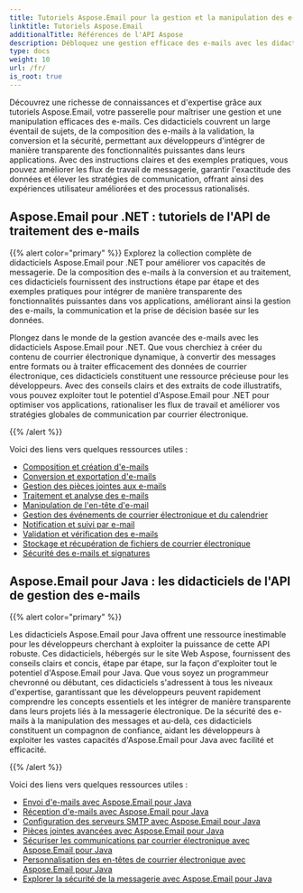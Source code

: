 ```yaml
---
title: Tutoriels Aspose.Email pour la gestion et la manipulation des e-mails
linktitle: Tutoriels Aspose.Email
additionalTitle: Références de l'API Aspose
description: Débloquez une gestion efficace des e-mails avec les didacticiels Aspose.Email. De la composition à la sécurité, maîtrisez divers aspects pour améliorer les flux de travail et les expériences utilisateur.
type: docs
weight: 10
url: /fr/
is_root: true
---
```

Découvrez une richesse de connaissances et d'expertise grâce aux tutoriels Aspose.Email, votre passerelle pour maîtriser une gestion et une manipulation efficaces des e-mails. Ces didacticiels couvrent un large éventail de sujets, de la composition des e-mails à la validation, la conversion et la sécurité, permettant aux développeurs d'intégrer de manière transparente des fonctionnalités puissantes dans leurs applications. Avec des instructions claires et des exemples pratiques, vous pouvez améliorer les flux de travail de messagerie, garantir l'exactitude des données et élever les stratégies de communication, offrant ainsi des expériences utilisateur améliorées et des processus rationalisés.

## Aspose.Email pour .NET : tutoriels de l'API de traitement des e-mails
{{% alert color="primary" %}}
Explorez la collection complète de didacticiels Aspose.Email pour .NET pour améliorer vos capacités de messagerie. De la composition des e-mails à la conversion et au traitement, ces didacticiels fournissent des instructions étape par étape et des exemples pratiques pour intégrer de manière transparente des fonctionnalités puissantes dans vos applications, améliorant ainsi la gestion des e-mails, la communication et la prise de décision basée sur les données.

Plongez dans le monde de la gestion avancée des e-mails avec les didacticiels Aspose.Email pour .NET. Que vous cherchiez à créer du contenu de courrier électronique dynamique, à convertir des messages entre formats ou à traiter efficacement des données de courrier électronique, ces didacticiels constituent une ressource précieuse pour les développeurs. Avec des conseils clairs et des extraits de code illustratifs, vous pouvez exploiter tout le potentiel d'Aspose.Email pour .NET pour optimiser vos applications, rationaliser les flux de travail et améliorer vos stratégies globales de communication par courrier électronique.

{{% /alert %}}

Voici des liens vers quelques ressources utiles :
- [Composition et création d'e-mails](./net/email-composition-and-creation/)
- [Conversion et exportation d'e-mails](./net/email-conversion-and-export/)
- [Gestion des pièces jointes aux e-mails](./net/email-attachment-handling/)
- [Traitement et analyse des e-mails](./net/email-processing-and-analysis/)
- [Manipulation de l'en-tête d'e-mail](./net/email-header-manipulation/)
- [Gestion des événements de courrier électronique et du calendrier](./net/email-event-and-calendar-handling/)
- [Notification et suivi par e-mail](./net/email-notification-and-tracking/)
- [Validation et vérification des e-mails](./net/email-validation-and-verification/)
- [Stockage et récupération de fichiers de courrier électronique](./net/email-file-storage-and-retrieval/)
- [Sécurité des e-mails et signatures](./net/email-security-and-signatures/)

## Aspose.Email pour Java : les didacticiels de l'API de gestion des e-mails
{{% alert color="primary" %}}

Les didacticiels Aspose.Email pour Java offrent une ressource inestimable pour les développeurs cherchant à exploiter la puissance de cette API robuste. Ces didacticiels, hébergés sur le site Web Aspose, fournissent des conseils clairs et concis, étape par étape, sur la façon d'exploiter tout le potentiel d'Aspose.Email pour Java. Que vous soyez un programmeur chevronné ou débutant, ces didacticiels s'adressent à tous les niveaux d'expertise, garantissant que les développeurs peuvent rapidement comprendre les concepts essentiels et les intégrer de manière transparente dans leurs projets liés à la messagerie électronique. De la sécurité des e-mails à la manipulation des messages et au-delà, ces didacticiels constituent un compagnon de confiance, aidant les développeurs à exploiter les vastes capacités d'Aspose.Email pour Java avec facilité et efficacité.


{{% /alert %}}

Voici des liens vers quelques ressources utiles :
- [Envoi d'e-mails avec Aspose.Email pour Java](./java/sending-emails/)
- [Réception d'e-mails avec Aspose.Email pour Java](./java/receiving-emails/)
- [Configuration des serveurs SMTP avec Aspose.Email pour Java](./java/configuring-smtp-servers/)
- [Pièces jointes avancées avec Aspose.Email pour Java](./java/advanced-email-attachments/)
- [Sécuriser les communications par courrier électronique avec Aspose.Email pour Java](./java/securing-email-communications/)
- [Personnalisation des en-têtes de courrier électronique avec Aspose.Email pour Java](./java/customizing-email-headers/)
- [Explorer la sécurité de la messagerie avec Aspose.Email pour Java](./java/exploring-email-security/)